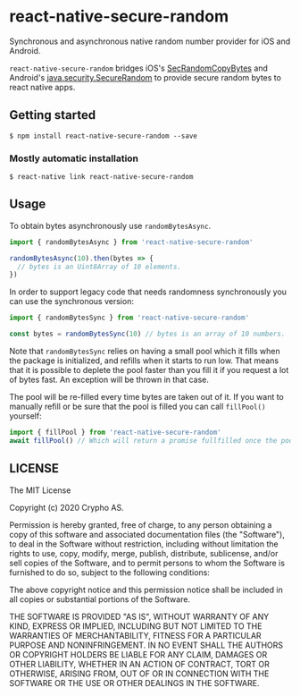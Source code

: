 # react-native-secure-random

Synchronous and asynchronous native random number provider for iOS and Android.

`react-native-secure-random` bridges iOS's [SecRandomCopyBytes](https://developer.apple.com/documentation/security/1399291-secrandomcopybytes) and Android's [java.security.SecureRandom](https://developer.android.com/reference/java/security/SecureRandom) to provide secure random bytes to react native apps.

## Getting started

`$ npm install react-native-secure-random --save`

### Mostly automatic installation

`$ react-native link react-native-secure-random`

## Usage

To obtain bytes asynchronously use `randomBytesAsync`.

```javascript
import { randomBytesAsync } from 'react-native-secure-random'

randomBytesAsync(10).then(bytes => {
  // bytes is an Uint8Array of 10 elements.
})
```

In order to support legacy code that needs randomness synchronously you can use the synchronous version:

```javascript
import { randomBytesSync } from 'react-native-secure-random'

const bytes = randomBytesSync(10) // bytes is an array of 10 numbers.
```

Note that `randomBytesSync` relies on having a small pool which it fills when the package is initialized, and refills when it starts to run low. That means that it is possible to deplete the pool faster than you fill it if you request a lot of bytes fast. An exception will be thrown in that case.

The pool will be re-filled every time bytes are taken out of it. If you want to manually refill or be sure that the pool is filled you can call `fillPool()` yourself:

```javascript
import { fillPool } from 'react-native-secure-random'
await fillPool() // Which will return a promise fullfilled once the pool is full.
```

## LICENSE

  The MIT License

  Copyright (c) 2020 Crypho AS.

  Permission is hereby granted, free of charge, to any person obtaining a copy
  of this software and associated documentation files (the "Software"), to deal
  in the Software without restriction, including without limitation the rights
  to use, copy, modify, merge, publish, distribute, sublicense, and/or sell
  copies of the Software, and to permit persons to whom the Software is
  furnished to do so, subject to the following conditions:

  The above copyright notice and this permission notice shall be included in
  all copies or substantial portions of the Software.

  THE SOFTWARE IS PROVIDED "AS IS", WITHOUT WARRANTY OF ANY KIND, EXPRESS OR
  IMPLIED, INCLUDING BUT NOT LIMITED TO THE WARRANTIES OF MERCHANTABILITY,
  FITNESS FOR A PARTICULAR PURPOSE AND NONINFRINGEMENT. IN NO EVENT SHALL THE
  AUTHORS OR COPYRIGHT HOLDERS BE LIABLE FOR ANY CLAIM, DAMAGES OR OTHER
  LIABILITY, WHETHER IN AN ACTION OF CONTRACT, TORT OR OTHERWISE, ARISING FROM,
  OUT OF OR IN CONNECTION WITH THE SOFTWARE OR THE USE OR OTHER DEALINGS IN
  THE SOFTWARE.
